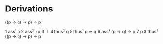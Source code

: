 # Derivations

((p → q) → p) → p


1 ass¹ p
2   ass² ¬p
3     ⊥
4   thus² q
5 thus¹ p ⇒ q
6 ass³ (p → q) → p
7   p
8 thus³ ((p → q) → p) → p
